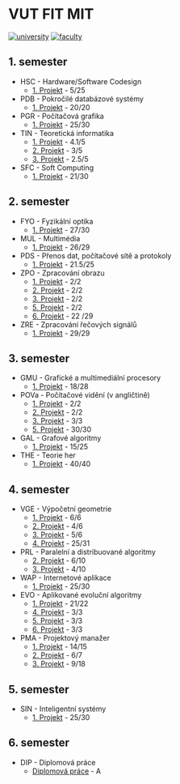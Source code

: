 # VUT FIT MIT
[![university](https://img.shields.io/badge/university-Brno%20University%20of%20Technology-red.svg)](https://www.vutbr.cz/en/)
[![faculty](https://img.shields.io/badge/faculty-Faculty%20of%20Information%20Technology-blue.svg)](http://www.fit.vutbr.cz/.en)
## 1. semester

* HSC - Hardware/Software Codesign
  * [1. Projekt](./1_semestr/HSC/Proj1) - 5/25
* PDB - Pokročilé databázové systémy
  * [1. Projekt](./1_semestr/PDB/Proj1) - 20/20
* PGR - Počítačová grafika
  * [1. Projekt](./1_semestr/PGR/Proj1) - 25/30
* TIN - Teoretická informatika
  * [1. Projekt](./1_semestr/TIN/Proj1) - 4.1/5
  * [2. Projekt](./1_semestr/TIN/Proj2) - 3/5
  * [3. Projekt](./1_semestr/TIN/Proj3) - 2.5/5
* SFC - Soft Computing
  * [1. Projekt](./1_semestr/SFC/Proj1) - 21/30

## 2. semester

* FYO - Fyzikální optika
  * [1. Projekt](./2_semestr/FYO/Proj1) - 27/30
* MUL - Multimédia
  * [1. Projekt](./2_semestr/MUL/Proj1) - 	26/29
* PDS - Přenos dat, počítačové sítě a protokoly	
  * [1. Projekt](./2_semestr/PDS/Proj1) - 21.5/25
* ZPO - Zpracování obrazu
  * [1. Projekt](./2_semestr/ZPO/Proj1) - 2/2
  * [2. Projekt](./2_semestr/ZPO/Proj2) - 2/2
  * [3. Projekt](./2_semestr/ZPO/Proj3) - 2/2
  * [5. Projekt](./2_semestr/ZPO/Proj5) - 2/2
  * [6. Projekt](./2_semestr/ZPO/Proj6) - 22	/29
* ZRE - Zpracování řečových signálů
  * [1. Projekt](./2_semestr/ZRE/Proj1) - 29/29

## 3. semester

* GMU - Grafické a multimediální procesory
  * [1. Projekt](./3_semestr/GMU/Proj1) - 18/28
* POVa - Počítačové vidění (v angličtině)
  * [1. Projekt](./3_semestr/POVa/Proj1) - 2/2
  * [2. Projekt](./3_semestr/POVa/Proj2) - 2/2
  * [3. Projekt](./3_semestr/POVa/Proj3) - 3/3
  * [5. Projekt](./3_semestr/POVa/Proj5) - 30/30
* GAL - Grafové algoritmy
  * [1. Projekt](./3_semestr/GAL/Proj1) - 15/25
* THE - Teorie her
  * [1. Projekt](./3_semestr/THE/Proj1) - 40/40
  
## 4. semester

* VGE - Výpočetní geometrie
  * [1. Projekt](./4_semestr/VGE/Proj1) - 6/6
  * [2. Projekt](./4_semestr/VGE/Proj2) - 4/6
  * [3. Projekt](./4_semestr/VGE/Proj3) - 5/6
  * [4. Projekt](./4_semestr/VGE/Proj4) - 25/31
* PRL - Paralelní a distribuované algoritmy
  * [2. Projekt](./4_semestr/PRL/Proj2) - 6/10
  * [3. Projekt](./4_semestr/PRL/Proj3) - 4/10
* WAP - Internetové aplikace
  * [1. Projekt](./4_semestr/WAP/Proj1) - 25/30
* EVO - Aplikované evoluční algoritmy
  * [1. Projekt](./4_semestr/EVO/Proj1) - 21/22
  * [4. Projekt](./4_semestr/EVO/Proj4) - 3/3
  * [5. Projekt](./4_semestr/EVO/Proj5) - 3/3
  * [6. Projekt](./4_semestr/EVO/Proj6) - 3/3
* PMA - Projektový manažer
  * [1. Projekt](./4_semestr/PMA/Proj1) - 14/15
  * [2. Projekt](./4_semestr/PMA/Proj2) - 6/7
  * [3. Projekt](./4_semestr/PMA/Proj3) - 9/18

## 5. semester

* SIN - Inteligentní systémy
  * [1. Projekt](./5_semestr/SIN/Proj1) - 25/30

## 6. semester

* DIP - Diplomová práce
  * [Diplomová práce](./6_semestr/DIP) - A
